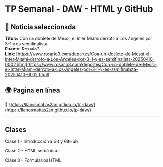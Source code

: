 # TP Semanal - DAW - HTML y GitHub

## 📰 Noticia seleccionada

**Título:** Con un doblete de Messi, el Inter Miami derrotó a Los Angeles por 3-1 y es semifinalista  
**Fuente:** Rosario3  
**Link:** [https://www.rosario3.com/deportes/Con-un-doblete-de-Messi-el-Inter-Miami-derroto-a-Los-Angeles-por-3-1-y-es-semifinalista-20250410-0002.html](https://www.rosario3.com/deportes/Con-un-doblete-de-Messi-el-Inter-Miami-derroto-a-Los-Angeles-por-3-1-y-es-semifinalista-20250410-0002.html)

## 🌍 Pagina en línea

🔗 [https://llanosmatias2an.github.io/tp-daw/](https://llanosmatias2an.github.io/tp-daw/)

---

## Clases

Clase 1 - Introducción a Git y GitHub

Clase 2 - HTML semántico

Clase 3 - Formularios HTML
